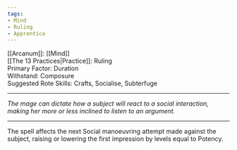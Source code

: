```yaml
---
tags:
- Mind
- Ruling
- Apprentice
---
```


[[Arcanum]]: [[Mind]]\
[[The 13 Practices|Practice]]: Ruling\
Primary Factor: Duration\
Withstand: Composure\
Suggested Rote Skills: Crafts, Socialise, Subterfuge

---

_The mage can dictate how a subject will react to a social interaction, making her more or less inclined to listen to an argument._

---

The spell affects the next Social manoeuvring attempt made against the subject, raising or lowering the first impression by levels equal to Potency.